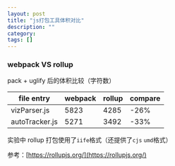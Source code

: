 ```yaml
---
layout: post
title: "js打包工具体积对比"
description: ""
category: 
tags: []
---
```


<!-- more -->

### webpack VS rollup

pack + uglify 后的体积比较（字符数）

| file entry | webpack | rollup | compare |
|------------|---------|--------|---------|
| vizParser.js | 5823 | 4285 | -26% |
| autoTracker.js | 5271 | 3492 | -33% |

实验中 rollup 打包使用了`iife`格式（还提供了`cjs` `umd`格式）

参考：[https://rollupjs.org/](https://rollupjs.org/)

